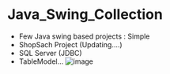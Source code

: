 # Java_Swing_Collection
- Few Java swing based projects : Simple
- ShopSach Project (Updating....)
- SQL Server (JDBC)
- TableModel...
![image](https://github.com/TieuLong21Prosper/Java_Swing_Collection/assets/128500598/620d0d3e-1136-4fa0-beb3-f06f3defc093)
